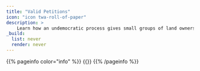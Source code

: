 ```yaml
---
title: "Valid Petitions"
icon: "icon twa-roll-of-paper"
description: >
    Learn how an undemocratic process gives small groups of land owners the ability to stop housing and other development.
_build:
  list: never
  render: never
---
```


{{% pageinfo color="info" %}}
{{<contribute>}}
{{% /pageinfo %}}
